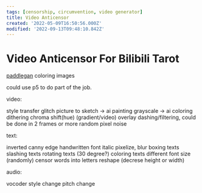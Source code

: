 ```yaml
---
tags: [censorship, circumvention, video generator]
title: Video Anticensor
created: '2022-05-09T16:50:56.000Z'
modified: '2022-09-13T09:48:10.842Z'
---
```


# Video Anticensor For Bilibili Tarot

[paddlegan](https://aistudio.baidu.com/aistudio/projectdetail/1161285?channelType=0&channel=0) coloring images

could use p5 to do part of the job.

video:

style transfer
glitch
picture to sketch -> ai painting
grayscale -> ai coloring
dithering
chroma shift(hue)
(gradient/video) overlay
dashing/filtering, could be done in 2 frames or more
random pixel noise

text:

inverted canny edge
handwritten font
italic
pixelize, blur
boxing texts
slashing texts
rotating texts (30 degree?)
coloring texts
different font size
(randomly) censor words into letters
reshape (decrese height or width)

audio:

vocoder
style change
pitch change
